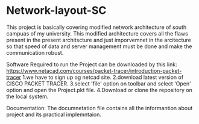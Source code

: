 # Network-layout-SC
This project is basically covering modified network architecture of south campuas of my university.
This modified architecture covers all the flaws present in the present architscture and just imporvemnet in the arcitecture 
so that speed of data and server management must be done and make the communication robust.

Software Required to run the Project can be downloaded by this link:
https://www.netacad.com/courses/packet-tracer/introduction-packet-tracer
1.we have to sign up og netcad site.
2.download latest version of CISCO PACKET TRACER.
3.select 'file' option on toolbar and select 'Open' option and open the Project.pkt file.
4.Download or clone the  repository on the local system.

Documentation: The documnetation file contains all the informantion about project and its practical implemntaion.
